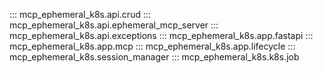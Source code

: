 ::: mcp_ephemeral_k8s.api.crud
::: mcp_ephemeral_k8s.api.ephemeral_mcp_server
::: mcp_ephemeral_k8s.api.exceptions
::: mcp_ephemeral_k8s.app.fastapi
::: mcp_ephemeral_k8s.app.mcp
::: mcp_ephemeral_k8s.app.lifecycle
::: mcp_ephemeral_k8s.session_manager
::: mcp_ephemeral_k8s.k8s.job
